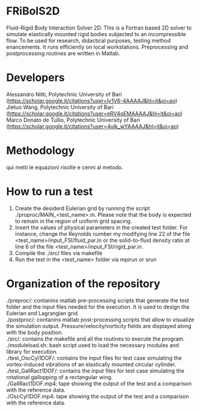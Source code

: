# FRiBoIS2D
Fluid-Rigid Body Interaction Solver 2D. This is a Fortran based 2D solver to simulate elastically mounted rigid bodies subjected to an incompressible flow. To be used for research, didactical purposes, testing method enancements. It runs efficiently on local workstations. Preprocessing and postprocessing routines are written in Matlab.

# Developers
Alessandro Nitti, Polytechnic University of Bari (https://scholar.google.it/citations?user=lv1V6-4AAAAJ&hl=it&oi=ao)  
Jietuo Wang, Polytechnic University of Bari (https://scholar.google.it/citations?user=eRV4qEMAAAAJ&hl=it&oi=ao)  
Marco Donato de Tullio, Polytechnic University of Bari (https://scholar.google.it/citations?user=4ulk_wYAAAAJ&hl=it&oi=ao)  

# Methodology
qui metti le equazioni risolte e cenni al metodo.

# How to run a test
1. Create the desiderd Eulerian grid by running the script ./proproc/MAIN_<test_name>.m. Please note that the body is expected to remain in the region of uniform grid spacing.  
2. Insert the values of physical parameters in the created test folder. For instance, change the Reynolds number my modifying line 22 of the file <test_name>/input_FSI/fluid_par.in or the solid-to-fluid density ratio at line 6 of the file <test_name>/input_FSI/rigid_par.in.
3. Compile the ./src/ files via makefile  
4. Run the test in the <test_name> folder via mpirun or srun

# Organization of the repository
./preproc/: contanins matlab pre-processing scripts that generate the test folder and the input files needed for the execution. It is used to design the Eulerian and Lagrangian grid.  
./postproc/: contanins matlab post-processing scripts that allow to visualize the simulation output. Pressure/velocity/vorticity fields are displayed along with the body position.  
./src/: contains the makefile and all the routines to execute the program.  
./moduleload.sh: bash script used to load the necessary modules and library for execution.  
./test_OscCyl1DOF/: contains the input files for test case simulating the vortex-induced vibrations of an elastically mounted circular cylinder.  
./test_GallRact1DOF/: contains the input files for test case simulating the rotational gallopping of a rectangular wing.  
./GallRact1DOF.mp4: tape showing the output of the test and a comparison with the reference data.  
./OscCyl1DOF.mp4: tape showing the output of the test and a comparison with the reference data.  
